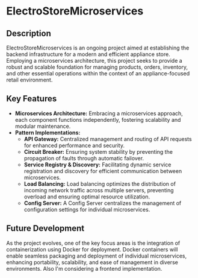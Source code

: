 # ElectroStoreMicroservices

## Description
ElectroStoreMicroservices is an ongoing project aimed at establishing the backend infrastructure for a modern and efficient appliance store. Employing a microservices architecture, this project seeks to provide a robust and scalable foundation for managing products, orders, inventory, and other essential operations within the context of an appliance-focused retail environment.

## Key Features
- **Microservices Architecture:** Embracing a microservices approach, each component functions independently, fostering scalability and modular maintenance.
- **Pattern Implementations:**
  - **API Gateway:** Centralized management and routing of API requests for enhanced performance and security.
  - **Circuit Breaker:** Ensuring system stability by preventing the propagation of faults through automatic failover.
  - **Service Registry & Discovery:** Facilitating dynamic service registration and discovery for efficient communication between microservices.
  - **Load Balancing:** Load balancing optimizes the distribution of incoming network traffic across multiple servers, preventing overload and ensuring optimal resource utilization. 
  - **Config Server:** A Config Server centralizes the management of configuration settings for individual microservices. 

## Future Development
As the project evolves, one of the key focus areas is the integration of containerization using Docker for deployment. Docker containers will enable seamless packaging and deployment of individual microservices, enhancing portability, scalability, and ease of management in diverse environments.
Also I'm considering a frontend implementation.

